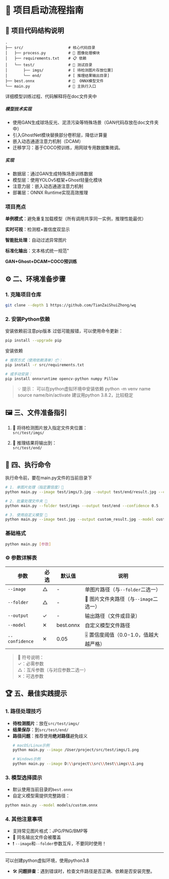 # 🚀 项目启动流程指南

## 📂 项目代码结构说明

```
.
├── src/                    # 核心代码目录
│   ├── process.py          # 🔧 图像处理模块
│   ├── requirements.txt    # 📋 依赖
│   └── test/               # 🧪 测试目录
│       ├── imgs/           # [ 待检测图片存放位置]
│       └── end/            # [ 推理结果输出目录]
├── best.onnx               # 🤖  ONNX模型文件
└── main.py                 # 🚀 主执行入口
```
详细模型训练过程、代码解释将在doc文件夹中 

##### **模型技术实现**
- 使用GAN生成球场反光、泥渍污染等特殊场景（GAN代码存放在doc文件夹中）
- 引入GhostNet模块替换部分卷积层，降低计算量
- 嵌入动态通道注意力机制（DCAM）
- 迁移学习：基于COCO预训练，用网球专用数据集微调。
##### **实现**
- 数据层：通过GAN生成特殊场景训练数据
- 模型层：使用YOLOv5框架+Ghost轻量化模块
- 注意力层：嵌入动态通道注意力机制
- 部署层：ONNX Runtime实现高效推理

### **项目亮点**
**单例模式**：避免重复加载模型（所有调用共享同一实例，推理性能最优）

**实时可视**：检测框+置信度双显示

**智能批处理**：自动过滤异常图片

**标准化输出**：文本格式统一规范"

**GAN+Ghost+DCAM+COCO预训练**

## ⚙️ 二、环境准备步骤

### 1. 克隆项目仓库
```bash
git clone --depth 1 https://github.com/TianZaiShuiZhong/wq
```

### 2. 安装Python依赖
安装依赖前注意pip版本
过低可能报错，可以使用命令更新：
```bash
pip install --upgrade pip
```
安装依赖
```bash
# 推荐方式（使用依赖清单）📦：
pip install -r src/requirements.txt

# 或手动安装：
pip install onnxruntime opencv-python numpy Pillow
```

> 💡 提示：
> 可以在python虚拟环境中安装依赖
>   python -m venv name
>   source name/bin/activate
>   建议用python 3.8.2，比较稳定

## 🖼️ 三、文件准备指引

1. 📂 将待检测图片放入指定文件夹位置：  
   `src/test/imgs/`  
   
   
2. 💾 推理结果将输出到：  
   `src/test/end/`  


## 🎯 四、执行命令
执行命令前，要在main.py文件的当前目录下

```bash
# 1. 单图片处理（指定置信度）📸
python main.py --image test/imgs/3.jpg --output test/end/result.jpg --confidence 0.5

# 2. 批量处理文件夹 📂
python main.py --folder test/imgs --output test/end --confidence 0.5

# 3. 使用自定义模型 🤖
python main.py --image test.jpg --output custom_result.jpg --model custom.onnx
```


### 基础格式
```bash
python main.py [参数]
```

### ⚙️ 参数详解表

| 参数          | 必选 | 默认值     | 说明                                 |
|---------------|------|------------|--------------------------------------|
| `--image`     | △    | -          |   单图片路径（与`--folder`二选一）   |
| `--folder`    | △    | -          | 📂 图片文件夹路径（与`--image`二选一） |
| `--output`    | ✓    | -          |   输出路径（文件或目录）             |
| `--model`     | ✕    | best.onnx |   自定义模型文件路径               |
| `--confidence`| ✕    | 0.05      | 🎚 置信度阈值（0.0-1.0，值越大越严格） |

> 📝 符号说明：  
> ✓：必需参数  
> △：互斥参数（与对应参数二选一）  
> ✕：可选参数  


## 🏆 五、最佳实践提示

### 1. 路径处理技巧
-  **待检测图片**：放在`src/test/imgs/`
-  **结果保存**：到`src/test/end/`
-  **路径问题**：推荐使用**绝对路径**避免歧义
   ```bash
   # macOS/Linux示例
   python main.py --image /User/project/src/test/imgs/1.png
   
   # Windows示例
   python main.py --image D:\\project\\src\\test\\imgs\\1.png
   ```

### 3. 模型选择提示
-  默认使用当前目录的`best.onnx`
-  自定义模型需提供完整路径：
  ```bash
  python main.py --model models/custom.onnx
  ```

### 4. 其他注意事项
-  支持常见图片格式：JPG/PNG/BMP等
- 🔄 同名输出文件会被覆盖
- ❗ `--image`和`--folder`参数互斥，不要同时使用！

---
可以创建python虚拟环境，使用python3.8

-  🛠️ **问题排查**：遇到错误时，检查文件路径是否正确、依赖是否安装完整。
